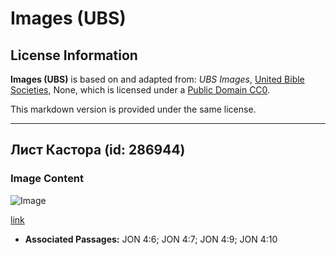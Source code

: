 # Images (UBS)

## License Information

**Images (UBS)** is based on and adapted from: _UBS Images_, [United Bible Societies](https://unitedbiblesocieties.org/), None, which is licensed under a [Public Domain CC0](https://creativecommons.org/public-domain/cc0/).

This markdown version is provided under the same license.



--------------------------------

## Лист Кастора (id: 286944)

### Image Content

![Image](https://cdn.aquifer.bible/aquifer-content/resources/Media/WEB-0115_castor_leaf.jpg)

[link](https://cdn.aquifer.bible/aquifer-content/resources/Media/WEB-0115_castor_leaf.jpg)

* **Associated Passages:** JON 4:6; JON 4:7; JON 4:9; JON 4:10

